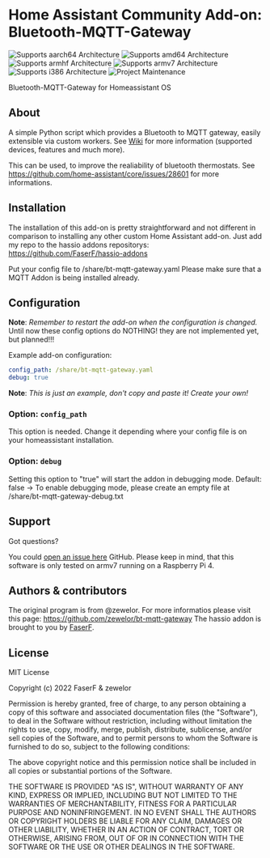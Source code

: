 # Home Assistant Community Add-on: Bluetooth-MQTT-Gateway
![Supports aarch64 Architecture][aarch64-shield] ![Supports amd64 Architecture][amd64-shield] ![Supports armhf Architecture][armhf-shield] ![Supports armv7 Architecture][armv7-shield] ![Supports i386 Architecture][i386-shield]
![Project Maintenance][maintenance-shield]

Bluetooth-MQTT-Gateway for Homeassistant OS

## About

A simple Python script which provides a Bluetooth to MQTT gateway, easily extensible via custom workers.
See [Wiki](https://github.com/zewelor/bt-mqtt-gateway/wiki) for more information (supported devices, features and much more).

This can be used, to improve the realiability of bluetooth thermostats. See <https://github.com/home-assistant/core/issues/28601> for more informations.

## Installation

The installation of this add-on is pretty straightforward and not different in comparison to installing any other custom Home Assistant add-on.
Just add my repo to the hassio addons repositorys: <https://github.com/FaserF/hassio-addons>

Put your config file to /share/bt-mqtt-gateway.yaml
Please make sure that a MQTT Addon is being installed already.

## Configuration

**Note**: _Remember to restart the add-on when the configuration is changed._
Until now these config options do NOTHING! they are not implemented yet, but planned!!!

Example add-on configuration:

```yaml
config_path: /share/bt-mqtt-gateway.yaml
debug: true
```

**Note**: _This is just an example, don't copy and paste it! Create your own!_

### Option: `config_path`

This option is needed. Change it depending where your config file is on your homeassistant installation.

### Option: `debug`

Setting this option to "true" will start the addon in debugging mode. Default: false
-> To enable debugging mode, please create an empty file at /share/bt-mqtt-gateway-debug.txt

## Support

Got questions?

You could [open an issue here][issue] GitHub.
Please keep in mind, that this software is only tested on armv7 running on a Raspberry Pi 4.

## Authors & contributors

The original program is from @zewelor. For more informatios please visit this page: <https://github.com/zewelor/bt-mqtt-gateway>
The hassio addon is brought to you by [FaserF].

## License

MIT License

Copyright (c) 2022 FaserF & zewelor

Permission is hereby granted, free of charge, to any person obtaining a copy
of this software and associated documentation files (the "Software"), to deal
in the Software without restriction, including without limitation the rights
to use, copy, modify, merge, publish, distribute, sublicense, and/or sell
copies of the Software, and to permit persons to whom the Software is
furnished to do so, subject to the following conditions:

The above copyright notice and this permission notice shall be included in all
copies or substantial portions of the Software.

THE SOFTWARE IS PROVIDED "AS IS", WITHOUT WARRANTY OF ANY KIND, EXPRESS OR
IMPLIED, INCLUDING BUT NOT LIMITED TO THE WARRANTIES OF MERCHANTABILITY,
FITNESS FOR A PARTICULAR PURPOSE AND NONINFRINGEMENT. IN NO EVENT SHALL THE
AUTHORS OR COPYRIGHT HOLDERS BE LIABLE FOR ANY CLAIM, DAMAGES OR OTHER
LIABILITY, WHETHER IN AN ACTION OF CONTRACT, TORT OR OTHERWISE, ARISING FROM,
OUT OF OR IN CONNECTION WITH THE SOFTWARE OR THE USE OR OTHER DEALINGS IN THE
SOFTWARE.

[aarch64-shield]: https://img.shields.io/badge/aarch64-yes-green.svg
[amd64-shield]: https://img.shields.io/badge/amd64-yes-green.svg
[armhf-shield]: https://img.shields.io/badge/armhf-yes-green.svg
[armv7-shield]: https://img.shields.io/badge/armv7-yes-green.svg
[FaserF]: https://github.com/FaserF/
[i386-shield]: https://img.shields.io/badge/i386-yes-green.svg
[issue]: https://github.com/FaserF/hassio-addons/issues
[maintenance-shield]: https://img.shields.io/maintenance/yes/2024.svg
